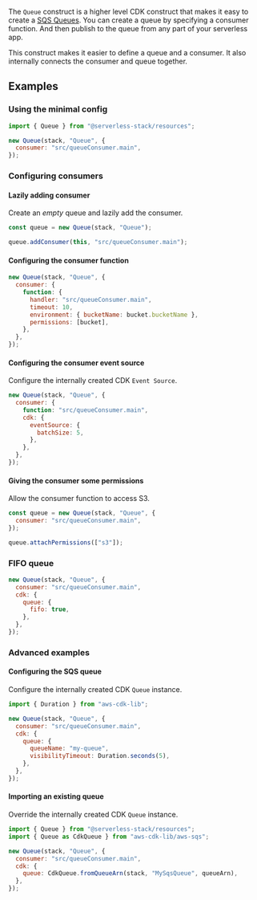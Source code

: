 The `Queue` construct is a higher level CDK construct that makes it easy to create a [SQS Queues](https://aws.amazon.com/sqs/). You can create a queue by specifying a consumer function. And then publish to the queue from any part of your serverless app.

This construct makes it easier to define a queue and a consumer. It also internally connects the consumer and queue together.

## Examples

### Using the minimal config

```js
import { Queue } from "@serverless-stack/resources";

new Queue(stack, "Queue", {
  consumer: "src/queueConsumer.main",
});
```

### Configuring consumers

#### Lazily adding consumer

Create an _empty_ queue and lazily add the consumer.

```js {3}
const queue = new Queue(stack, "Queue");

queue.addConsumer(this, "src/queueConsumer.main");
```

#### Configuring the consumer function

```js {3-8}
new Queue(stack, "Queue", {
  consumer: {
    function: {
      handler: "src/queueConsumer.main",
      timeout: 10,
      environment: { bucketName: bucket.bucketName },
      permissions: [bucket],      
    },
  },
});
```

#### Configuring the consumer event source

Configure the internally created CDK `Event Source`.

```js {5-7}
new Queue(stack, "Queue", {
  consumer: {
    function: "src/queueConsumer.main",
    cdk: {
      eventSource: {
        batchSize: 5,
      },
    },
  },
});
```

#### Giving the consumer some permissions

Allow the consumer function to access S3.

```js {5}
const queue = new Queue(stack, "Queue", {
  consumer: "src/queueConsumer.main",
});

queue.attachPermissions(["s3"]);
```

### FIFO queue

```js {4-6}
new Queue(stack, "Queue", {
  consumer: "src/queueConsumer.main",
  cdk: {
    queue: {
      fifo: true,
    },
  },
});
```

### Advanced examples

#### Configuring the SQS queue

Configure the internally created CDK `Queue` instance.

```js {6-9}
import { Duration } from "aws-cdk-lib";

new Queue(stack, "Queue", {
  consumer: "src/queueConsumer.main",
  cdk: {
    queue: {
      queueName: "my-queue",
      visibilityTimeout: Duration.seconds(5),
    },
  },
});
```

#### Importing an existing queue

Override the internally created CDK `Queue` instance.

```js {6}
import { Queue } from "@serverless-stack/resources";
import { Queue as CdkQueue } from "aws-cdk-lib/aws-sqs";

new Queue(stack, "Queue", {
  consumer: "src/queueConsumer.main",
  cdk: {
    queue: CdkQueue.fromQueueArn(stack, "MySqsQueue", queueArn),
  },
});
```
